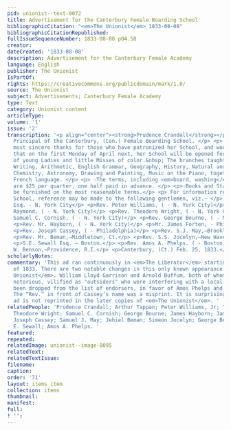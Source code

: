 ```yaml
---
pid: unionist--text-0072
title: Advertisement for the Canterbury Female Boarding School
bibliographicCitation: "<em>The Unionist</em> 1833-08-08"
bibliographicCitationRepublished: 
fullIssueSequenceNumber: 1833-08-08 p04.58
creator: 
dateCreated: '1833-08-08'
description: Advertisement for the Canterbury Female Academy
language: English
publisher: The Unionist
IsPartOf: 
rights: https://creativecommons.org/publicdomain/mark/1.0/
source: The Unionist
subject: Advertisements; Canterbury Female Academy
type: Text
category: Unionist content
articleType: 
volume: '1'
issue: '2'
transcription: '<p align="center"><strong>Prudence Crandall</strong></p> <p align="center">
  Principal of the Canterbury, (Con.) Female Boarding School. </p> <p> RETURNS her
  most sincere thanks for those who have patronized her School, and would give information
  that on the first Monday of April next, her School will be opened for the reception
  of young Ladies and little Misses of color.&nbsp; The branches taught are as follows:—Reading,
  Writing, Arithmetic, English Grammar, Geography, History, Natural and Moral Philosophy,
  Chemistry, Astronomy, Drawing and Painting, Music on the Piano, together with the
  French language. </p> <p> ☞The terms, including <em>board, washing</em> , and tuition,
  are $25 per quarter, one half paid in advance. </p> <p>☞Books and Stationary will
  be furnished on the most reasonable terms.</p> <p> For information respecting the
  School, reference may be made to the following gentlemen, viz.— </p> <p>Arthur Tappan,
  Esq. - N. York City</p> <p>Rev. Peter Williams, ( - N. York City)</p> <p>Rev. Theodore
  Raymond, ( - N. York City)</p> <p>Rev. Theodore Wright, ( - N. York City)</p> <p>Rev.
  Samuel C. Cornish, ( - N. York City)</p> <p>Rev. George Bourne, ( - N. York City)</p>
  <p>Rev. Mr. Hayborn, ( - N. York City)</p> <p>Mr. James Forten, - Philadelphia</p>
  <p>Rev. Joseph Cassey, ( - Philadelphia)</p> <p>Rev. S.J. May,—Brooklyn, Ct.</p>
  <p>Rev. Mr. Beman,—Middletown, Ct.</p> <p>Rev. S.S. Jocelyn,—New Haven, Ct.</p>
  <p>S.E. Sewall Esq. — Boston.</p> <p>Rev. Amos A. Phelps. ( - Boston)</p> <p>George
  W. Benson,—Providence, R.I.</p> <p>Canterbury, (Ct.) Feb. 25, 1833.</p> '
scholarlyNotes: 
commentary: 'This ad ran continuously in <em>The Liberator</em> starting in March
  of 1833. There are two notable changes in this only known appearance in <em>The
  Unionist</em>. William Lloyd Garrison and Arnold Buffum, both of whom were locally
  notorious, vilified as "outsiders" who were interfering with a local matter, have
  been dropped from the list of endorsers, in favor of Amos Phelps and Samuel Sewall.
  The “Rev.” in front of Cassey’s name was a misprint. It is surprising that this
  ad is not reprinted in the later copies of <em>The Unionist</em>. '
relatedPeople: 'Prudence Crandall; Arthur Tappan; Peter Williams, Jr; Theodore Raymond;
  Theodore Wright; Samuel C. Cornish; George Bourne; James Hayborn; James Forten;
  Joseph Cassey; Samuel J. May; Jehiel Beman; Simeon Jocelyn; George Benson Jr.; Samuel
  E. Sewall; Amos A. Phelps. '
featured: 
repeated: 
relatedImage: unionist--image-0095
relatedText: 
relatedTextIssue: 
filename: 
caption: 
order: '71'
layout: items_item
collection: items
thumbnail: 
manifest: 
full: 
! '': 
---
```

